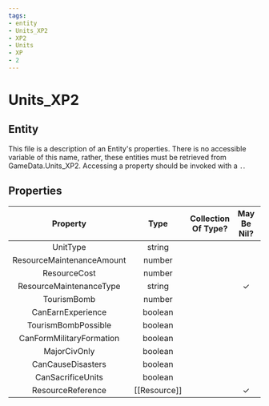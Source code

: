 ```yaml
---
tags:
- entity
- Units_XP2
- XP2
- Units
- XP
- 2
---
```

# Units_XP2
## Entity
This file is a description of an Entity's properties. There is no accessible variable of this name, rather, these entities must be retrieved from GameData.Units_XP2. Accessing a property should be invoked with a `.`.
## Properties
|	Property	|	Type	|	Collection Of Type?	|	May Be Nil?	|	Default	|	References	|	Key	|	Notes	|
|	:-:	|	:-:	|	:-:	|	:-:	|	:-:	|	:-:	|	:-:	|	-:	|
|	UnitType	|	string	|		|		|		|	[[Unit]].UnitType	|	✓	|	|
|	ResourceMaintenanceAmount	|	number	|		|		|	0	|		|		|	|
|	ResourceCost	|	number	|		|		|	0	|		|		|	|
|	ResourceMaintenanceType	|	string	|		|	✓	|		|	[[Resource]].ResourceType	|		|	|
|	TourismBomb	|	number	|		|		|	0	|		|		|	|
|	CanEarnExperience	|	boolean	|		|		|	1	|		|		|	|
|	TourismBombPossible	|	boolean	|		|		|	0	|		|		|	|
|	CanFormMilitaryFormation	|	boolean	|		|		|	1	|		|		|	|
|	MajorCivOnly	|	boolean	|		|		|	0	|		|		|	|
|	CanCauseDisasters	|	boolean	|		|		|	0	|		|		|	|
|	CanSacrificeUnits	|	boolean	|		|		|	0	|		|		|	|
|	ResourceReference	|	[[Resource]]	|		|	✓	|		|		|		|	|
